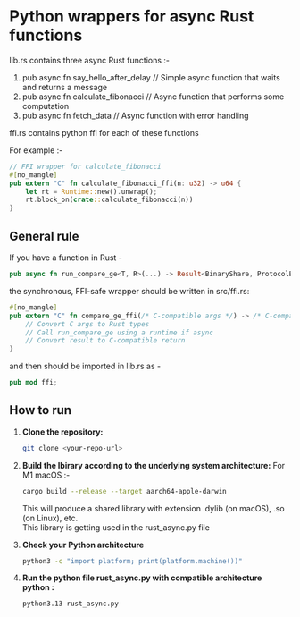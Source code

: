 # Python wrappers for async Rust functions

lib.rs contains three async Rust functions :- 

1. pub async fn say_hello_after_delay // Simple async function that waits and returns a message
2. pub async fn calculate_fibonacci // Async function that performs some computation
3. pub async fn fetch_data // Async function with error handling

ffi.rs contains python ffi for each of these functions

For example :- 

```rust
// FFI wrapper for calculate_fibonacci
#[no_mangle]
pub extern "C" fn calculate_fibonacci_ffi(n: u32) -> u64 {
    let rt = Runtime::new().unwrap();
    rt.block_on(crate::calculate_fibonacci(n))
}
```
## General rule

If you have a function in Rust - 
```rust
pub async fn run_compare_ge<T, R>(...) -> Result<BinaryShare, ProtocolError>
```
the synchronous, FFI-safe wrapper should be written in src/ffi.rs:
```rust
#[no_mangle]
pub extern "C" fn compare_ge_ffi(/* C-compatible args */) -> /* C-compatible return */ {
    // Convert C args to Rust types
    // Call run_compare_ge using a runtime if async
    // Convert result to C-compatible return
}
```
and then should be imported in lib.rs as -
```rust
pub mod ffi;
```
## How to run

1. **Clone the repository:**
   ```bash
   git clone <your-repo-url>
   ```
2. **Build the lbirary according to the underlying system architecture:**
   For M1 macOS :-
   ```bash
   cargo build --release --target aarch64-apple-darwin
   ```
    This will produce a shared library with extension .dylib (on macOS), .so (on Linux), etc.  
    This library is getting used in the rust_async.py file

4. **Check your Python architecture**
   ```bash
   python3 -c "import platform; print(platform.machine())"
   ```
5. **Run the python file rust_async.py with compatible architecture python :**
   ```bash
   python3.13 rust_async.py
   ```
